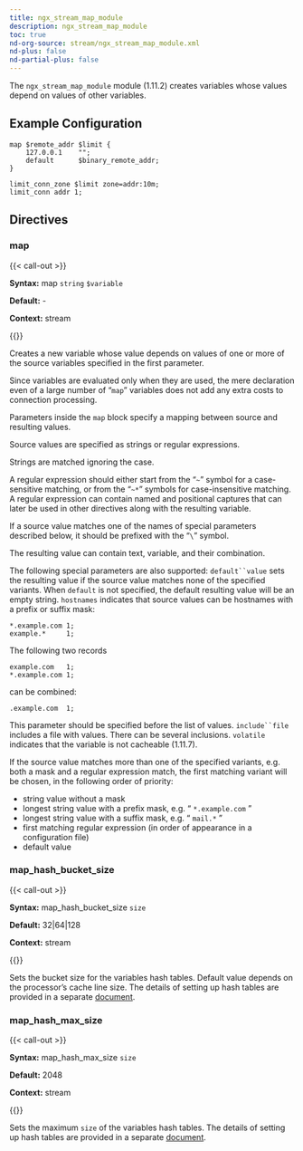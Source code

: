 ```yaml
---
title: ngx_stream_map_module
description: ngx_stream_map_module
toc: true
nd-org-source: stream/ngx_stream_map_module.xml
nd-plus: false
nd-partial-plus: false
---
```



<!--
      ********************************************************************************
      🛑 WARNING: AUTOGENERATED FILE - DO NOT EDIT 🛑 This Markdown file was
      automatically generated from the source XML documentation. Any manual
      changes made directly to this file will be overwritten. To request or
      suggest changes, please edit the source XML files instead.
      https://github.com/nginx/nginx.org/tree/main/xml/en
      ********************************************************************************
      -->


The `ngx_stream_map_module` module (1.11.2) creates variables
whose values depend on values of other variables.
## Example Configuration


```nginx
map $remote_addr $limit {
    127.0.0.1    "";
    default      $binary_remote_addr;
}

limit_conn_zone $limit zone=addr:10m;
limit_conn addr 1;

```

## Directives

### map

{{< call-out >}}

**Syntax:** map `string` `$variable`

**Default:** -

**Context:** stream


{{</call-out>}}


Creates a new variable whose value
depends on values of one or more of the source variables
specified in the first parameter.

Since variables are evaluated only when they are used, the mere declaration
even of a large number of “`map`” variables
does not add any extra costs to connection processing.

Parameters inside the `map` block specify a mapping
between source and resulting values.

Source values are specified as strings or regular expressions.

Strings are matched ignoring the case.

A regular expression should either start from the “`~`”
symbol for a case-sensitive matching, or from the “`~*`”
symbols for case-insensitive matching.
A regular expression can contain named and positional captures
that can later be used in other directives along with the
resulting variable.

If a source value matches one of the names of special parameters
described below, it should be prefixed with the “`\`” symbol.

The resulting value can contain text,
variable, and their combination.

The following special parameters are also supported:
`default``value`
sets the resulting value if the source value matches none
of the specified variants.
When `default` is not specified, the default
resulting value will be an empty string.
`hostnames`
indicates that source values can be hostnames with a prefix or suffix mask:

```nginx
*.example.com 1;
example.*     1;

```


The following two records

```nginx
example.com   1;
*.example.com 1;

```


can be combined:

```nginx
.example.com  1;

```


This parameter should be specified before the list of values.
`include``file`
includes a file with values.
There can be several inclusions.
`volatile`
indicates that the variable is not cacheable (1.11.7).

If the source value matches more than one of the specified variants,
e.g. both a mask and a regular expression match, the first matching
variant will be chosen, in the following order of priority:
- string value without a mask
- longest string value with a prefix mask, e.g. “ `*.example.com` ”
- longest string value with a suffix mask, e.g. “ `mail.*` ”
- first matching regular expression (in order of appearance in a configuration file)
- default value
### map_hash_bucket_size

{{< call-out >}}

**Syntax:** map_hash_bucket_size `size`

**Default:** 32|64|128

**Context:** stream


{{</call-out>}}


Sets the bucket size for the [](#map) variables hash tables.
Default value depends on the processor’s cache line size.
The details of setting up hash tables are provided in a separate
[document](/nginx/module-reference/../hash).
### map_hash_max_size

{{< call-out >}}

**Syntax:** map_hash_max_size `size`

**Default:** 2048

**Context:** stream


{{</call-out>}}


Sets the maximum `size` of the [](#map) variables
hash tables.
The details of setting up hash tables are provided in a separate
[document](/nginx/module-reference/../hash).
